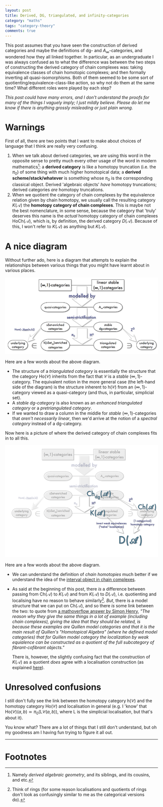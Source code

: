 ```yaml
---
layout: post
title: Derived, DG, triangulated, and infinity-categories
category: "maths"
tags: "category-theory"
comments: true
---
```


This post assumes that you have seen the construction of derived categories and maybe the definitions of dg- and $A_\infty$-categories, and wondered how they all linked together.
In particular, as an undergraduate I was always confused as to what the difference was between the two steps of constructing the derived category of chain complexes was: taking equivalence classes of chain homotopic complexes; and then formally inverting all quasi-isomorphisms.
Both of them seemed to be some sort of quotienting/equivalence-class-like action, so why not do them at the same time?
What different roles were played by each step?

_This post could have many errors, and I don't understand the proofs for many of the things I vaguely imply; I just mildly believe._
_Please do let me know if there is anything grossly misleading or just plain wrong._

<!--more-->

# Warnings

First of all, there are two points that I want to make about choices of language that I think are really very confusing.

1. When we talk about derived categories, we are using this word in the opposite sense to pretty much every other usage of the word in modern mathematics[^1]: a **derived category** is like a homotopy truncation (i.e. the $\pi_0$) of some thing with much higher homotopical data; a **derived scheme/stack/whatever** is something whose $\pi_0$ is the corresponding classical object.
    Derived 'algebraic objects' _have_ homotopy truncations; derived categories _are_ homotopy truncations.
2. When we quotient the category of chain complexes by the equivalence relation given by chain homotopy, we usually call the resulting category $K(\mathcal{A})$ the **homotopy category of chain complexes**.
    This is maybe not the best nomenclature, in some sense, because the category that 'truly' deserves this name is the _actual_ homotopy category of chain complexes $\mathrm{Ho}\mathsf{Ch}(\mathcal{A})$, which is, by definition, the derived category $D(\mathcal{A})$.
    Because of this, I won't refer to $K(\mathcal{A})$ as anything but $K(\mathcal{A})$.

# A nice diagram

Without further ado, here is a diagram that attempts to explain the relationships between various things that you might have learnt about in various places.

![How things all sort of fit together](/assets/post-images/2018-04-26-derived-dg-triangulated-and-infinity-categories-1.png "How things all sort of fit together")

Here are a few words about the above diagram.

- The structure of a _triangulated category_ is essentially the structure that the category $\mathrm{Ho}(\mathcal{C})$ inherits from the fact that $\mathcal{C}$ is a _stable_ $(\infty,1)$-category.
    The equivalent notion in the more general case (the left-hand side of the diagram) is the structure inherent to $\mathrm{h}(\mathcal{C})$ from an $(\infty,1)$-category viewed as a quasi-category (and thus, in particular, simplicial set).
- A _stable dg-category_ is also known as an _enhanced triangulated category_ or a _pretriangulated category_.
- If we wanted to draw a column in the middle for _stable_ $(\infty,1)$-categories that _aren't necessarily linear_, then we'd arrive at the notion of a _spectral category_ instead of a dg-category.

Now here is a picture of where the derived category of chain complexes fits in to all this.

![Where does the derived category fit in?](/assets/post-images/2018-04-26-derived-dg-triangulated-and-infinity-categories-2.png "Where does the derived category fit in?")

Here are a few words about the above diagram.

- We can understand the definition of _chain homotopies_ much better if we understand the idea of the [interval object in chain complexes](https://ncatlab.org/nlab/show/interval+object+in+chain+complexes).
- As said at the beginning of this post, there _is_ a difference between passing from $\mathsf{Ch}(\mathcal{A})$ to $K(\mathcal{A})$ and from $K(\mathcal{A})$ to $D(\mathcal{A})$, i.e. quotienting and localising have no reason to behave similarly[^2].
    _But_, there is a model structure that we can put on $\mathsf{Ch}(\mathcal{A})$, and so there _is_ some link between the two: to quote from [a mathoverflow answer by Simon Henry](https://mathoverflow.net/a/188199/73622),
    _"The reason why they give the same things in a lot of example (including chain complexes), giving the idea that they should be related, is because these examples are Quillen model categories and that it is the main result of Quillen's "Homotopical Algebra" (where he defined model categories) that for Quillen model category the localization by weak equialence can be constructed as a quotient of the full subcategory of fibrant-cofibrant objects."_

    There is, however, the slightly confusing fact that the construction of $K(\mathcal{A})$ as a quotient _does_ agree with a localisation construction (as explained [here](https://math.stackexchange.com/a/1128937/71510)).

# Unresolved confusions

I still don't fully see the link between the homotopy category $\mathrm{h}(\mathcal{C})$ and the homotopy category $\mathrm{Ho}(\mathcal{C})$ and localisation in general (e.g. I 'know' that $\mathrm{Ho}(\mathcal{C})(a,b)\simeq\pi_0(\mathrm{L}\mathcal{C}(a,b))$, where $\mathrm{L}$ is the simplicial localisation, but that's about it).

You know what?
There are a lot of things that I still don't understand, but oh my goodness am I having fun trying to figure it all out.

---

# Footnotes

[^1]: Namely _derived algebraic geometry_, and its siblings, and its cousins, and etc.
[^2]: Think of rings (for some reason localisations and quotients of rings don't look as confusingly similar to me as the categorical versions do).